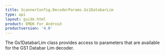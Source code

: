 ```yaml
---
title: ScannerConfig.DecoderParams.Gs1DatabarLim
type: api
layout: guide.html
product: EMDK For Android
productversion: '4.0'
---
```



The Gs1DatabarLim class provides access to parameters that are
 available for the GS1 Databar Lim decoder.













